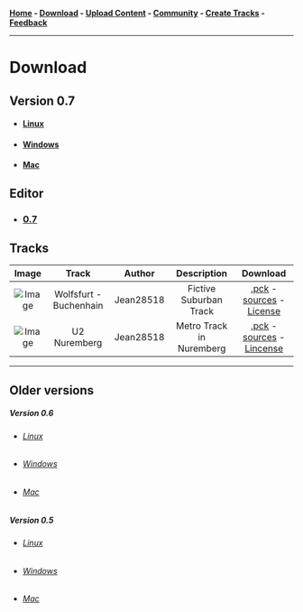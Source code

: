 **[Home](https://libre-trainsim.de)  -  [Download](https://libre-trainsim.de/download)  -  [Upload Content](https://libre-trainsim.de/upload-content)  -  [Community](https://libre-trainsim.de/community)  -  [Create Tracks](https://github.com/Jean28518/Libre-TrainSim/wiki/Building-Tracks-for-Libre-TrainSim---Official-Documentation)  -  [Feedback](https://libre-trainsim.de/feedback)**

***

# Download

## Version 0.7

- #### [Linux](https://github.com/Jean28518/Libre-TrainSim/releases/download/v0.7/Linux.zip)
- #### [Windows](https://github.com/Jean28518/Libre-TrainSim/releases/download/v0.7/Windows.zip)
- #### [Mac](https://github.com/Jean28518/Libre-TrainSim/releases/download/v0.7/Mac.zip)

## Editor

- ### [0.7](https://www.server-jean.de/LibreTrainSim/0.7/LibreTrainSimEditor.zip)

## Tracks

|Image | Track | Author | Description | Download |
| :---: |:----------:| :----------:| :----------: |:----------:|
![Image](https://www.server-jean.de/LibreTrainSim/0.7/Wolfsfurt-Buchenhain/screenshot.png)| Wolfsfurt - Buchenhain | Jean28518 | Fictive Suburban Track | [.pck](https://www.server-jean.de/LibreTrainSim/0.7/Wolfsfurt-Buchenhain/Wolfsfurt-Buchenhain.pck) - [sources](https://www.server-jean.de/LibreTrainSim/0.7/Wolfsfurt-Buchenhain/sources.zip) - [License](https://www.server-jean.de/LibreTrainSim/0.7/Wolfsfurt-Buchenhain/LICENSE)
| ![Image](https://www.server-jean.de/LibreTrainSim/0.7/U2-Nuremberg/screenshot.png) | U2 Nuremberg | Jean28518 | Metro Track in Nuremberg | [.pck](https://www.server-jean.de/LibreTrainSim/0.7/U2-Nuremberg/U2-Nuremberg.pck) - [sources](https://www.server-jean.de/LibreTrainSim/0.7/U2-Nuremberg/source.zip) - [Lincense](https://www.server-jean.de/LibreTrainSim/0.7/U2-Nuremberg/LICENSE)

***

## Older versions

##### Version 0.6

- ###### [Linux](https://github.com/Jean28518/Libre-TrainSim/releases/download/v0.6/Libre_TrainSim_Linux_v0_6.zip)
- ###### [Windows](https://github.com/Jean28518/Libre-TrainSim/releases/download/v0.6/Libre_TrainSim_Windows_v0_6.zip)
- ###### [Mac](https://github.com/Jean28518/Libre-TrainSim/releases/download/v0.6/Libre_TrainSim_Mac_v0_6.zip)

##### Version 0.5
- ###### [Linux](https://github.com/Jean28518/Libre-TrainSim/releases/download/v0.5.1/LTS_Demo_Linux.zip)
- ###### [Windows](https://github.com/Jean28518/Libre-TrainSim/releases/download/v0.5.1/LTS_Demo_Win.zip)
- ###### [Mac](https://github.com/Jean28518/Libre-TrainSim/releases/download/v0.5.1/LTS_Demo_Mac.zip)
